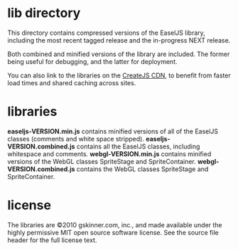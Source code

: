 # lib directory
This directory contains compressed versions of the EaselJS library, including the most recent tagged release and the 
in-progress NEXT release.

Both combined and minified versions of the library are included. The former being useful for debugging, and the latter 
for deployment.

You can also link to the libraries on the [CreateJS CDN](http://code.createjs.com/), to benefit from faster load times 
and shared caching across sites.


# libraries
**easeljs-VERSION.min.js** contains minified versions of all of the EaselJS classes (comments and white space stripped).
**easeljs-VERSION.combined.js** contains all the EaselJS classes, including whitespace and comments.
**webgl-VERSION.min.js** contains minified versions of the WebGL classes SpriteStage and SpriteContainer.
**webgl-VERSION.combined.js** contains the WebGL classes SpriteStage and SpriteContainer.


# license
The libraries are ©2010 gskinner.com, inc., and made available under the highly permissive MIT open source software 
license. See the source file header for the full license text.
